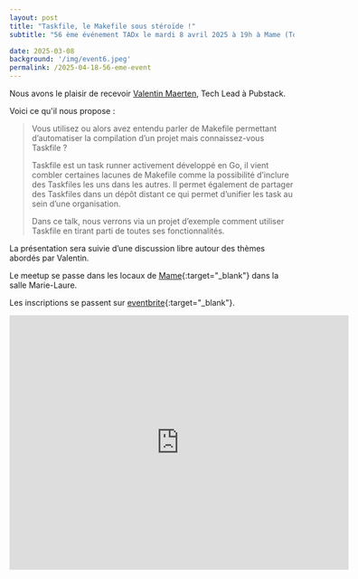 ```yaml
---
layout: post
title: "Taskfile, le Makefile sous stéroïde !"
subtitle: "56 ème événement TADx le mardi 8 avril 2025 à 19h à Mame (Tours, 37)"

date: 2025-03-08
background: '/img/event6.jpeg'
permalink: /2025-04-18-56-eme-event
---
```


Nous avons le plaisir de recevoir [Valentin Maerten](https://www.linkedin.com/in/valentin-maerten-4b391ba4/), Tech Lead à Pubstack.

Voici ce qu'il nous propose :

>Vous utilisez ou alors avez entendu parler de Makefile permettant d’automatiser la compilation d’un projet mais connaissez-vous Taskfile ?
>
>Taskfile est un task runner activement développé en Go, il vient combler certaines lacunes de Makefile comme la possibilité d’inclure des Taskfiles les uns dans les autres. Il permet également de partager des Taskfiles dans un dépôt distant ce qui permet d’unifier les task au sein d’une organisation.
>
>Dans ce talk, nous verrons via un projet d’exemple comment utiliser Taskfile en tirant parti de toutes ses fonctionnalités.

La présentation sera suivie d’une discussion libre autour des thèmes abordés par Valentin.

Le meetup se passe dans les locaux de [Mame](https://mame-tours.com){:target="_blank"} dans la salle Marie-Laure.

Les inscriptions se passent sur [eventbrite](https://www.eventbrite.fr/e/1300915787139){:target="_blank"}.

<iframe src="https://www.google.com/maps/embed?pb=!1m14!1m8!1m3!1d5401.937664338934!2d0.668619!3d47.393041!3m2!1i1024!2i768!4f13.1!3m3!1m2!1s0x0%3A0xf59dd58d55f79b77!2sMAME!5e0!3m2!1sfr!2sfr!4v1572774528763!5m2!1sfr!2sfr" width="600" height="450" frameborder="0" style="border:0;" allowfullscreen=""></iframe>